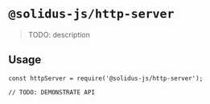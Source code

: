 # `@solidus-js/http-server`

> TODO: description

## Usage

```
const httpServer = require('@solidus-js/http-server');

// TODO: DEMONSTRATE API
```
